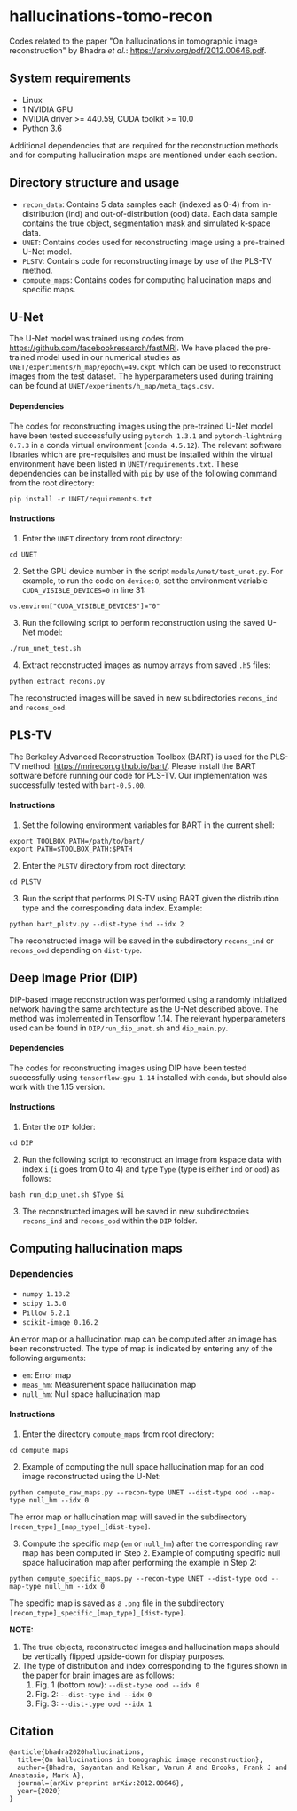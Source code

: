 # hallucinations-tomo-recon
Codes related to the paper "On hallucinations in tomographic image reconstruction" by Bhadra *et al.*: https://arxiv.org/pdf/2012.00646.pdf.

## System requirements
* Linux
* 1 NVIDIA GPU
* NVIDIA driver >= 440.59, CUDA toolkit >= 10.0
* Python 3.6

Additional dependencies that are required for the reconstruction methods and for computing hallucination maps are mentioned under each section.

## Directory structure and usage
* `recon_data`: Contains 5 data samples each (indexed as 0-4) from in-distribution (ind) and out-of-distribution (ood) data. Each data sample contains the true object, segmentation mask and simulated k-space data.
* `UNET`: Contains codes used for reconstructing image using a pre-trained U-Net model.
* `PLSTV`: Contains code for reconstructing image by use of the PLS-TV method.
* `compute_maps`: Contains codes for computing hallucination maps and specific maps.

## U-Net
The U-Net model was trained using codes from https://github.com/facebookresearch/fastMRI. We have placed the pre-trained model used in our numerical studies as `UNET/experiments/h_map/epoch\=49.ckpt` which can be used to reconstruct images from the test dataset. The hyperparameters used during training can be found at `UNET/experiments/h_map/meta_tags.csv`.

#### Dependencies
The codes for reconstructing images using the pre-trained U-Net model have been tested successfully using `pytorch 1.3.1` and `pytorch-lightning 0.7.3` in a conda virtual environment (`conda 4.5.12`). The relevant software libraries which are pre-requisites and must be installed within the virtual environment have been listed in `UNET/requirements.txt`. These dependencies can be installed with `pip` by use of the following command from the root directory:

```
pip install -r UNET/requirements.txt
```

#### Instructions
1. Enter the `UNET` directory from root directory:
```
cd UNET
```

2. Set the GPU device number in the script `models/unet/test_unet.py`. For example, to run the code on `device:0`, set the environment variable `CUDA_VISIBLE_DEVICES=0` in line 31:
```
os.environ["CUDA_VISIBLE_DEVICES"]="0"
```

3. Run the following script to perform reconstruction using the saved U-Net model:
```
./run_unet_test.sh
```
4. Extract reconstructed images as numpy arrays from saved `.h5` files:
```
python extract_recons.py
```
The reconstructed images will be saved in new subdirectories `recons_ind` and `recons_ood`.

## PLS-TV
The Berkeley Advanced Reconstruction Toolbox (BART) is used for the PLS-TV method: https://mrirecon.github.io/bart/. Please install the BART software before running our code for PLS-TV. Our implementation was successfully tested with `bart-0.5.00`.

#### Instructions
1. Set the following environment variables for BART in the current shell:
```
export TOOLBOX_PATH=/path/to/bart/
export PATH=$TOOLBOX_PATH:$PATH
```

2. Enter the `PLSTV` directory from root directory:
```
cd PLSTV
```
3. Run the script that performs PLS-TV using BART given the distribution type and the corresponding data index. Example:
```
python bart_plstv.py --dist-type ind --idx 2
```
The reconstructed image will be saved in the subdirectory `recons_ind` or `recons_ood` depending on `dist-type`.

## Deep Image Prior (DIP)
DIP-based image reconstruction was performed using a randomly initialized network having the same architecture as the U-Net described above. The method was implemented in Tensorflow 1.14. The relevant hyperparameters used can be found in `DIP/run_dip_unet.sh` and `dip_main.py`. 


#### Dependencies
The codes for reconstructing images using DIP have been tested successfully using `tensorflow-gpu 1.14` installed with `conda`, but should also work with the 1.15 version.

#### Instructions
1. Enter the `DIP` folder:
```
cd DIP
```
2. Run the following script to reconstruct an image from kspace data with index `i` (`i` goes from 0 to 4) and type `Type` (type is either `ind` or `ood`) as follows:
```
bash run_dip_unet.sh $Type $i
```
3. The reconstructed images will be saved in new subdirectories `recons_ind` and `recons_ood` within the `DIP` folder.

## Computing hallucination maps

### Dependencies
* `numpy 1.18.2`
* `scipy 1.3.0`
* `Pillow 6.2.1`
* `scikit-image 0.16.2`

An error map or a hallucination map can be computed after an image has been reconstructed. The type of map is indicated by entering any of the following arguments:
* `em`: Error map
* `meas_hm`: Measurement space hallucination map
* `null_hm`: Null space hallucination map

#### Instructions
1. Enter the directory `compute_maps` from root directory:
```
cd compute_maps
```
2. Example of computing the null space hallucination map for an ood image reconstructed using the U-Net:
```
python compute_raw_maps.py --recon-type UNET --dist-type ood --map-type null_hm --idx 0
```
The error map or hallucination map will saved in the subdirectory `[recon_type]_[map_type]_[dist-type]`.

3. Compute the specific map (`em` or `null_hm`) after the corresponding raw map has been computed in Step 2. Example of computing specific null space hallucination map after performing the example in Step 2:
```
python compute_specific_maps.py --recon-type UNET --dist-type ood --map-type null_hm --idx 0
```
The specific map is saved as a `.png` file in the subdirectory `[recon_type]_specific_[map_type]_[dist-type]`.

**NOTE:** 

1. The true objects, reconstructed images and hallucination maps should be vertically flipped upside-down for display purposes.
2. The type of distribution and index corresponding to the figures shown in the paper for brain images are as follows:
   1. Fig. 1 (bottom row): `--dist-type ood --idx 0`
   2. Fig. 2: `--dist-type ind --idx 0`
   3. Fig. 3: `--dist-type ood --idx 1`

## Citation
```
@article{bhadra2020hallucinations,
  title={On hallucinations in tomographic image reconstruction},
  author={Bhadra, Sayantan and Kelkar, Varun A and Brooks, Frank J and Anastasio, Mark A},
  journal={arXiv preprint arXiv:2012.00646},
  year={2020}
}
```